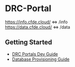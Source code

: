 # DRC-Portal

<https://info.cfde.cloud/> <=> /info  
<https://data.cfde.cloud/> <=> /data  

## Getting Started

- [DRC Portals Dev Guide](./drc-portals/README.md)
- [Database Provisioning Guide](./database/README.md)
